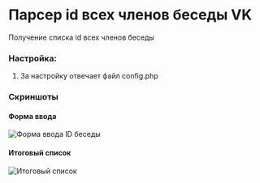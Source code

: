 # Парсер id всех членов беседы VK
Получение списка id всех членов беседы

### Настройка:
1. За настройку отвечает файл config.php





### Скриншоты
#### Форма ввода
![Форма ввода ID беседы](https://image.prntscr.com/image/fBXa4KloSiWMA0V6Gp5z3w.png)

#### Итоговый список
![Итоговый список](https://image.prntscr.com/image/p511CgTXRg6bWNzNU6P_7g.png)
